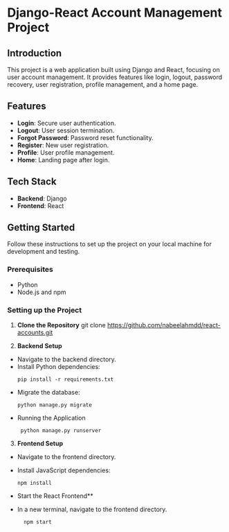 # Django-React Account Management Project

## Introduction
This project is a web application built using Django and React, focusing on user account management. It provides features like login, logout, password recovery, user registration, profile management, and a home page.

## Features
- **Login**: Secure user authentication.
- **Logout**: User session termination.
- **Forgot Password**: Password reset functionality.
- **Register**: New user registration.
- **Profile**: User profile management.
- **Home**: Landing page after login.

## Tech Stack
- **Backend**: Django
- **Frontend**: React

## Getting Started
Follow these instructions to set up the project on your local machine for development and testing.

### Prerequisites
- Python
- Node.js and npm

### Setting up the Project
1. **Clone the Repository**
git clone https://github.com/nabeelahmdd/react-accounts.git

2. **Backend Setup**
- Navigate to the backend directory.
- Install Python dependencies:
  ```
  pip install -r requirements.txt
  ```
- Migrate the database:
  ```
  python manage.py migrate
  ```
- Running the Application
   ```
    python manage.py runserver
  ```

3. **Frontend Setup**
- Navigate to the frontend directory.
- Install JavaScript dependencies:
  ```
  npm install
  ```


- Start the React Frontend**
- In a new terminal, navigate to the frontend directory.
  ```
    npm start
  ```

